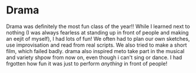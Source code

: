 <html>
<h1>Drama</h1>
<body>
  <p>Drama was definitely the most fun class of the year!! While I learned next to nothing (I was always fearless at standing up in front of people and making an eejit of myself), I had lots of fun! We often had to plan our own sketches, use improvisation and read from real scripts. We also tried to make a short film, which failed badly. drama also inspired meto take part in the musical and variety shpow from now on, even though i can't sing or dance. I had frgotten how fun it was just to perform <em>anything</em> in front of people!</p>
</body>
</html>
